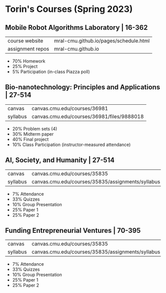 # Torin's Courses (Spring 2023)

##  Mobile Robot Algorithms Laboratory | 16-362
|  |  |
|--|--|
| course website | mral-cmu.github.io/pages/schedule.html |
| assignment repos | mral-cmu.github.io |
- 70% Homework
-   25% Project
-   5% Participation (in-class Piazza poll)

##  Bio-nanotechnology: Principles and Applications | 27-514
|  |  |
|--|--|
| canvas | canvas.cmu.edu/courses/36981 |
| syllabus | canvas.cmu.edu/courses/36981/files/9888018 |

- 20%  Problem sets (4)
- 30% Midterm paper
- 40% Final project
- 10% Class Participation (instructor-measured attendance)

##  AI, Society, and Humanity | 27-514
|  |  |
|--|--|
| canvas | canvas.cmu.edu/courses/35835 |
| syllabus | canvas.cmu.edu/courses/35835/assignments/syllabus |

- 7% Attendance
- 33% Quizzes
- 10% Group Presentation
- 25% Paper 1
- 25% Paper  2

##  Funding Entrepreneurial Ventures | 70-395
|  |  |
|--|--|
| canvas | canvas.cmu.edu/courses/35835 |
| syllabus | canvas.cmu.edu/courses/35835/assignments/syllabus |

- 7% Attendance
- 33% Quizzes
- 10% Group Presentation
- 25% Paper 1
- 25% Paper  2






<!--stackedit_data:
eyJoaXN0b3J5IjpbLTE1NzMxNzYzMjYsMTUzNDgwMzAwMywyOD
M3MDk4MzQsLTE3NTIyOTEwOTgsLTEyMjE2NTgwNTAsLTE3MTM0
NTQxNzcsMTcyODgyNjU0NSwtMTM4MjYzNzM0NSwxNDEyNDg5ND
Y2LC02NTY4MjEwNCwtNjc3NjgwOTIyLC0xNzA1MzA0MjA1XX0=

-->